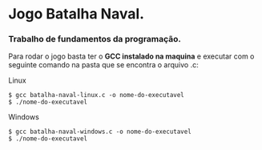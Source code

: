 # Jogo Batalha Naval.

### Trabalho de fundamentos da programação.

Para rodar o jogo basta ter o **GCC instalado na maquina** e executar com o seguinte comando na pasta que se encontra o arquivo .c:

Linux
```
$ gcc batalha-naval-linux.c -o nome-do-executavel
$ ./nome-do-executavel 
```

Windows
```
$ gcc batalha-naval-windows.c -o nome-do-executavel
$ ./nome-do-executavel 
```